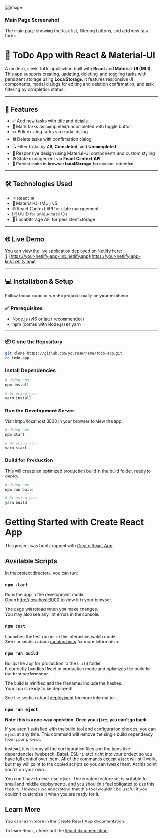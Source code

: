 
![image](https://github.com/user-attachments/assets/cfbcdb81-21c2-4101-a10a-e70c37fad983)
### Main Page Screenshot  
The main page showing the task list, filtering buttons, and add new task form:


# 📝 ToDo App with React & Material-UI

A modern, sleek ToDo application built with **React** and **Material-UI (MUI)**.  
This app supports creating, updating, deleting, and toggling tasks with persistent storage using **LocalStorage**. It features responsive UI components, modal dialogs for editing and deletion confirmation, and task filtering by completion status.

---

## 🚀 Features

- ✅ Add new tasks with title and details  
- 🔄 Mark tasks as completed/uncompleted with toggle button  
- ✏️ Edit existing tasks via modal dialog  
- 🗑️ Delete tasks with confirmation dialog  
- 🔍 Filter tasks by **All**, **Completed**, and **Uncompleted**  
- 📱 Responsive design using Material-UI components and custom styling  
- ⚙️ State management via **React Context API**  
- 💾 Persist tasks in browser **localStorage** for session retention  

---

## 🛠️ Technologies Used

- ⚛️ React 18  
- 🎨 Material-UI (MUI) v5  
- 🌐 React Context API for state management  
- 🆔 UUID for unique task IDs  
- 🧠 LocalStorage API for persistent storage  

---

## 🌐 Live Demo

You can view the live application deployed on Netlify here:  
🔗 [https://your-netlify-app-link.netlify.app](https://your-netlify-app-link.netlify.app)

---

## 💻 Installation & Setup

Follow these steps to run the project locally on your machine:

### ✅ Prerequisites

- [Node.js](https://nodejs.org/) (v16 or later recommended)  
- npm (comes with Node.js) **or** yarn  

---

### 📦 Clone the Repository

```bash
git clone https://github.com/yourusername/todo-app.git
cd todo-app
```

### Install Dependencies
 ```bash
# Using npm
npm install

# Or using yarn
yarn install

```

### Run the Development Server
Visit http://localhost:3000 in your browser to view the app.
 ```bash
# Using npm
npm start

# Or using yarn
yarn start

```


### Build for Production
This will create an optimized production build in the build folder, ready to deploy.
 ```bash
# Using npm
npm run build

# Or using yarn
yarn build

```


# Getting Started with Create React App

This project was bootstrapped with [Create React App](https://github.com/facebook/create-react-app).

## Available Scripts

In the project directory, you can run:

### `npm start`

Runs the app in the development mode.\
Open [http://localhost:3000](http://localhost:3000) to view it in your browser.

The page will reload when you make changes.\
You may also see any lint errors in the console.

### `npm test`

Launches the test runner in the interactive watch mode.\
See the section about [running tests](https://facebook.github.io/create-react-app/docs/running-tests) for more information.

### `npm run build`

Builds the app for production to the `build` folder.\
It correctly bundles React in production mode and optimizes the build for the best performance.

The build is minified and the filenames include the hashes.\
Your app is ready to be deployed!

See the section about [deployment](https://facebook.github.io/create-react-app/docs/deployment) for more information.

### `npm run eject`

**Note: this is a one-way operation. Once you `eject`, you can't go back!**

If you aren't satisfied with the build tool and configuration choices, you can `eject` at any time. This command will remove the single build dependency from your project.

Instead, it will copy all the configuration files and the transitive dependencies (webpack, Babel, ESLint, etc) right into your project so you have full control over them. All of the commands except `eject` will still work, but they will point to the copied scripts so you can tweak them. At this point you're on your own.

You don't have to ever use `eject`. The curated feature set is suitable for small and middle deployments, and you shouldn't feel obligated to use this feature. However we understand that this tool wouldn't be useful if you couldn't customize it when you are ready for it.

## Learn More

You can learn more in the [Create React App documentation](https://facebook.github.io/create-react-app/docs/getting-started).

To learn React, check out the [React documentation](https://reactjs.org/).


